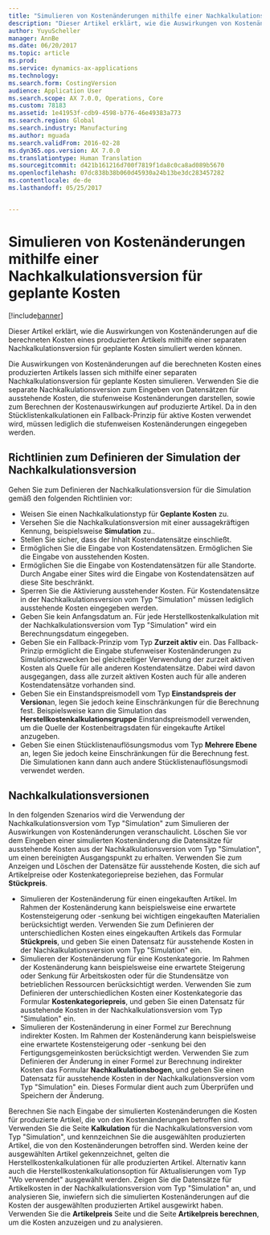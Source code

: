 ```yaml
---
title: "Simulieren von Kostenänderungen mithilfe einer Nachkalkulationsversion für geplante Kosten"
description: "Dieser Artikel erklärt, wie die Auswirkungen von Kostenänderungen auf die berechneten Kosten eines produzierten Artikels mithilfe einer separaten Nachkalkulationsversion für geplante Kosten simuliert werden können."
author: YuyuScheller
manager: AnnBe
ms.date: 06/20/2017
ms.topic: article
ms.prod: 
ms.service: dynamics-ax-applications
ms.technology: 
ms.search.form: CostingVersion
audience: Application User
ms.search.scope: AX 7.0.0, Operations, Core
ms.custom: 78183
ms.assetid: 1e41953f-cdb9-4598-b776-46e49383a773
ms.search.region: Global
ms.search.industry: Manufacturing
ms.author: mguada
ms.search.validFrom: 2016-02-28
ms.dyn365.ops.version: AX 7.0.0
ms.translationtype: Human Translation
ms.sourcegitcommit: d421b161216d700f7819f1da8c0ca8ad089b5670
ms.openlocfilehash: 07dc838b38b060d45930a24b13be3dc283457282
ms.contentlocale: de-de
ms.lasthandoff: 05/25/2017


---
```


# <a name="simulate-cost-changes-by-using-a-costing-version-for-planned-costs"></a>Simulieren von Kostenänderungen mithilfe einer Nachkalkulationsversion für geplante Kosten

[!include[banner](../includes/banner.md)]


Dieser Artikel erklärt, wie die Auswirkungen von Kostenänderungen auf die berechneten Kosten eines produzierten Artikels mithilfe einer separaten Nachkalkulationsversion für geplante Kosten simuliert werden können.

Die Auswirkungen von Kostenänderungen auf die berechneten Kosten eines produzierten Artikels lassen sich mithilfe einer separaten Nachkalkulationsversion für geplante Kosten simulieren. Verwenden Sie die separate Nachkalkulationsversion zum Eingeben von Datensätzen für ausstehende Kosten, die stufenweise Kostenänderungen darstellen, sowie zum Berechnen der Kostenauswirkungen auf produzierte Artikel. Da in den Stücklistenkalkulationen ein Fallback-Prinzip für aktive Kosten verwendet wird, müssen lediglich die stufenweisen Kostenänderungen eingegeben werden.

## <a name="guidelines-for-defining-the-simulation-costing-version"></a>Richtlinien zum Definieren der Simulation der Nachkalkulationsversion
Gehen Sie zum Definieren der Nachkalkulationsversion für die Simulation gemäß den folgenden Richtlinien vor:

-   Weisen Sie einen Nachkalkulationstyp für **Geplante Kosten** zu.
-   Versehen Sie die Nachkalkulationsversion mit einer aussagekräftigen Kennung, beispielsweise **Simulation** zu..
-   Stellen Sie sicher, dass der Inhalt Kostendatensätze einschließt.
-   Ermöglichen Sie die Eingabe von Kostendatensätzen. Ermöglichen Sie die Eingabe von ausstehenden Kosten.
-   Ermöglichen Sie die Eingabe von Kostendatensätzen für alle Standorte. Durch Angabe einer Sites wird die Eingabe von Kostendatensätzen auf diese Site beschränkt.
-   Sperren Sie die Aktivierung ausstehender Kosten. Für Kostendatensätze in der Nachkalkulationsversion vom Typ "Simulation" müssen lediglich ausstehende Kosten eingegeben werden.
-   Geben Sie kein Anfangsdatum an. Für jede Herstellkostenkalkulation mit der Nachkalkulationsversion vom Typ "Simulation" wird ein Berechnungsdatum eingegeben.
-   Geben Sie ein Fallback-Prinzip vom Typ **Zurzeit aktiv** ein. Das Fallback-Prinzip ermöglicht die Eingabe stufenweiser Kostenänderungen zu Simulationszwecken bei gleichzeitiger Verwendung der zurzeit aktiven Kosten als Quelle für alle anderen Kostendatensätze. Dabei wird davon ausgegangen, dass alle zurzeit aktiven Kosten auch für alle anderen Kostendatensätze vorhanden sind.
-   Geben Sie ein Einstandspreismodell vom Typ **Einstandspreis der Version**an, legen Sie jedoch keine Einschränkungen für die Berechnung fest. Beispielsweise kann die Simulation das **Herstellkostenkalkulationsgruppe** Einstandspreismodell verwenden, um die Quelle der Kostenbeitragsdaten für eingekaufte Artikel anzugeben.
-   Geben Sie einen Stücklistenauflösungsmodus vom Typ **Mehrere Ebene** an, legen Sie jedoch keine Einschränkungen für die Berechnung fest. Die Simulationen kann dann auch andere Stücklistenauflösungsmodi verwendet werden.

## <a name="costing-versions"></a>Nachkalkulationsversionen
In den folgenden Szenarios wird die Verwendung der Nachkalkulationsversion vom Typ "Simulation" zum Simulieren der Auswirkungen von Kostenänderungen veranschaulicht. Löschen Sie vor dem Eingeben einer simulierten Kostenänderung die Datensätze für ausstehende Kosten aus der Nachkalkulationsversion vom Typ "Simulation", um einen bereinigten Ausgangspunkt zu erhalten. Verwenden Sie zum Anzeigen und Löschen der Datensätze für ausstehende Kosten, die sich auf Artikelpreise oder Kostenkategoriepreise beziehen, das Formular **Stückpreis**.

-   Simulieren der Kostenänderung für einen eingekauften Artikel. Im Rahmen der Kostenänderung kann beispielsweise eine erwartete Kostensteigerung oder -senkung bei wichtigen eingekauften Materialien berücksichtigt werden. Verwenden Sie zum Definieren der unterschiedlichen Kosten eines eingekauften Artikels das Formular **Stückpreis**, und geben Sie einen Datensatz für ausstehende Kosten in der Nachkalkulationsversion vom Typ "Simulation" ein.
-   Simulieren der Kostenänderung für eine Kostenkategorie. Im Rahmen der Kostenänderung kann beispielsweise eine erwartete Steigerung oder Senkung für Arbeitskosten oder für die Stundensätze von betrieblichen Ressourcen berücksichtigt werden. Verwenden Sie zum Definieren der unterschiedlichen Kosten einer Kostenkategorie das Formular **Kostenkategoriepreis**, und geben Sie einen Datensatz für ausstehende Kosten in der Nachkalkulationsversion vom Typ "Simulation" ein.
-   Simulieren der Kostenänderung in einer Formel zur Berechnung indirekter Kosten. Im Rahmen der Kostenänderung kann beispielsweise eine erwartete Kostensteigerung oder -senkung bei den Fertigungsgemeinkosten berücksichtigt werden. Verwenden Sie zum Definieren der Änderung in einer Formel zur Berechnung indirekter Kosten das Formular **Nachkalkulationsbogen**, und geben Sie einen Datensatz für ausstehende Kosten in der Nachkalkulationsversion vom Typ "Simulation" ein. Dieses Formular dient auch zum Überprüfen und Speichern der Änderung.

Berechnen Sie nach Eingabe der simulierten Kostenänderungen die Kosten für produzierte Artikel, die von den Kostenänderungen betroffen sind. Verwenden Sie die Seite **Kalkulation** für die Nachkalkulationsversion vom Typ "Simulation", und kennzeichnen Sie die ausgewählten produzierten Artikel, die von den Kostenänderungen betroffen sind. Werden keine der ausgewählten Artikel gekennzeichnet, gelten die Herstellkostenkalkulationen für alle produzierten Artikel. Alternativ kann auch die Herstellkostenkalkulationsoption für Aktualisierungen vom Typ "Wo verwendet" ausgewählt werden. Zeigen Sie die Datensätze für Artikelkosten in der Nachkalkulationsversion vom Typ "Simulation" an, und analysieren Sie, inwiefern sich die simulierten Kostenänderungen auf die Kosten der ausgewählten produzierten Artikel ausgewirkt haben. Verwenden Sie die **Artikelpreis** Seite und die Seite **Artikelpreis berechnen**, um die Kosten anzuzeigen und zu analysieren.




